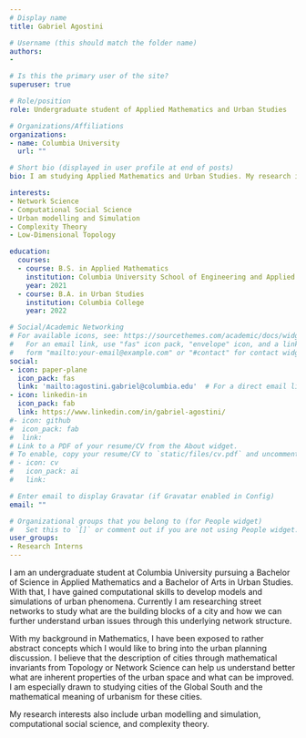 ```yaml
---
# Display name
title: Gabriel Agostini

# Username (this should match the folder name)
authors:
-

# Is this the primary user of the site?
superuser: true

# Role/position
role: Undergraduate student of Applied Mathematics and Urban Studies

# Organizations/Affiliations
organizations:
- name: Columbia University
  url: ""

# Short bio (displayed in user profile at end of posts)
bio: I am studying Applied Mathematics and Urban Studies. My research interests include complexity theory, urban modelling, and network science.

interests:
- Network Science
- Computational Social Science
- Urban modelling and Simulation
- Complexity Theory
- Low-Dimensional Topology

education:
  courses:
  - course: B.S. in Applied Mathematics
    institution: Columbia University School of Engineering and Applied Sciences
    year: 2021
  - course: B.A. in Urban Studies
    institution: Columbia College
    year: 2022

# Social/Academic Networking
# For available icons, see: https://sourcethemes.com/academic/docs/widgets/#icons
#   For an email link, use "fas" icon pack, "envelope" icon, and a link in the
#   form "mailto:your-email@example.com" or "#contact" for contact widget.
social:
- icon: paper-plane
  icon_pack: fas
  link: 'mailto:agostini.gabriel@columbia.edu'  # For a direct email link, use "mailto:test@example.org".
- icon: linkedin-in
  icon_pack: fab
  link: https://www.linkedin.com/in/gabriel-agostini/
#- icon: github
#  icon_pack: fab
#  link:
# Link to a PDF of your resume/CV from the About widget.
# To enable, copy your resume/CV to `static/files/cv.pdf` and uncomment the lines below.
# - icon: cv
#   icon_pack: ai
#   link:

# Enter email to display Gravatar (if Gravatar enabled in Config)
email: ""

# Organizational groups that you belong to (for People widget)
#   Set this to `[]` or comment out if you are not using People widget.
user_groups:
- Research Interns
---
```


I am an undergraduate student at Columbia University pursuing a Bachelor of Science in Applied Mathematics and a Bachelor of Arts in Urban Studies. With that, I have gained computational skills to develop models and simulations of urban phenomena. Currently I am researching street networks to study what are the building blocks of a city and how we can further understand urban issues through this underlying network structure.

With my background in Mathematics, I have been exposed to rather abstract concepts which I would like to bring into the urban planning discussion. I believe that the description of cities through mathematical invariants from Topology or Network Science can help us understand better what are inherent properties of the urban space and what can be improved. I am especially drawn to studying cities of the Global South and the mathematical meaning of urbanism for these cities.

My research interests also include urban modelling and simulation, computational social science, and complexity theory.
